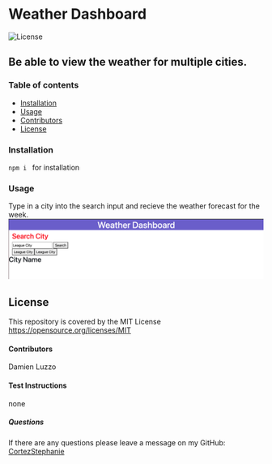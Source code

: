 
#  Weather Dashboard
![License](https://img.shields.io/badge/License-MIT-yellow.svg)
##  Be able to view the weather for multiple cities.
### Table of contents
- [Installation](#installation)
- [Usage](#usage)
- [Contributors](#contributors)
- [License](#license)
### Installation
`npm i ` for installation 
### Usage
Type in a city into the search input and recieve the weather forecast for the week. 
![Image of weather dashboard](./assets/images/weatherdashboard.png)
## License
This repository is covered by the MIT License  <br> 
https://opensource.org/licenses/MIT
#### Contributors
Damien Luzzo
#### Test Instructions
none
##### Questions
If there are any questions please leave a message on my GitHub: [CortezStephanie](https://github.com/CortezStephanie) <br>